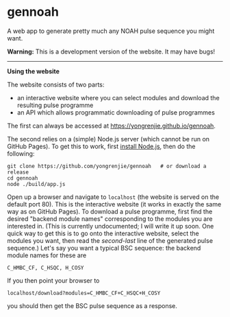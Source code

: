 # gennoah

A web app to generate pretty much any NOAH pulse sequence you might want.

**Warning:** This is a development version of the website. It may have bugs!

-------------------------

**Using the website**

The website consists of two parts:

 - an interactive website where you can select modules and download the resulting pulse programme
 - an API which allows programmatic downloading of pulse programmes

The first can always be accessed at https://yongrenjie.github.io/gennoah.

The second relies on a (simple) Node.js server (which cannot be run on GitHub Pages).
To get this to work, first [install Node.js](https://nodejs.org/en/download/), then do the following:

```
git clone https://github.com/yongrenjie/gennoah   # or download a release
cd gennoah
node ./build/app.js
```

Open up a browser and navigate to `localhost` (the website is served on the default port 80).
This is the interactive website (it works in exactly the same way as on GitHub Pages).
To download a pulse programme, first find the desired "backend module names" corresponding to the modules you are interested in.
(This is currently undocumented; I will write it up soon. One quick way to get this is to go onto the interactive website, select the modules you want, then read the *second-last* line of the generated pulse sequence.)
Let's say you want a typical BSC sequence: the backend module names for these are

```
C_HMBC_CF, C_HSQC, H_COSY
```

If you then point your browser to

```
localhost/download?modules=C_HMBC_CF+C_HSQC+H_COSY
```

you should then get the BSC pulse sequence as a response.
